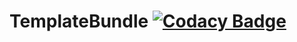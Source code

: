 # TemplateBundle [![Codacy Badge](https://app.codacy.com/project/badge/Grade/16101cd5c406474ea7749f96039394b8)](https://app.codacy.com/gh/CommonGateway/TemplateBundle/dashboard?utm_source=gh&utm_medium=referral&utm_content=&utm_campaign=Badge_grade)
